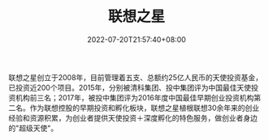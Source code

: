 ﻿---
weight: 
title: "联想之星"
description: "联想之星创立于2008年，目前管理着五支、总额约25亿人民币的天使投资基金，已投资近200个项目"
date: 2022-07-20T21:57:40+08:00
lastmod: 2022-07-20T16:45:40+08:00
draft: false
authors: ["seven"]
featuredImage: "lianxiangzhixing.jpg"
link: "http://www.legendstar.com.cn/"
tags: ["投资机构","联想之星"]
categories: ["navigation"]
navigation: ["投资机构"]
lightgallery: true
toc: true
pinned: false
recommend: false
recommend1: false
---
联想之星创立于2008年，目前管理着五支、总额约25亿人民币的天使投资基金，已投资近200个项目。2015年，分别被清科集团、投中集团评为中国最佳天使投资机构前三名；2017年，被投中集团评为2016年度中国最佳早期创业投资机构第二名。作为联想控股的早期投资和孵化板块，联想之星植根联想30余年来的创业经验和资源积累，为创业者提供天使投资＋深度孵化的特色服务，做创业者身边的"超级天使"。
